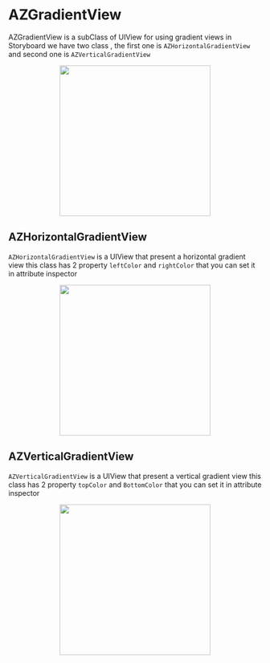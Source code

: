 # AZGradientView
AZGradientView is a subClass of UIView for using gradient views in Storyboard 
we have two class , the first one  is `AZHorizontalGradientView` and second one is `AZVerticalGradientView`

<div align="center">
 <img src="http://aliazadeh.me/AZGradientView/Screenshot.png" width="300" height = "auto" margin = "auto" />
</div>

## AZHorizontalGradientView 

`AZHorizontalGradientView` is a UIView that present a horizontal gradient view  this class has 2 property `leftColor` and `rightColor` that you can set it in attribute inspector

<div align="center">
 <img src="http://aliazadeh.me/AZGradientView/horizental-IB.png" width="300" height = "auto" margin = "auto" />
</div>

## AZVerticalGradientView  

`AZVerticalGradientView` is a UIView that present a vertical gradient view  this class has 2 property `topColor` and `BottomColor` that you can set it in attribute inspector

<div align="center">
 <img src="http://aliazadeh.me/AZGradientView/Vertical-IB.png" width="300" height = "auto" margin = "auto" />
</div>
